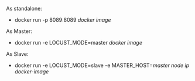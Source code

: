 As standalone:
* docker run -p 8089:8089 *docker image*

As Master:
* docker run -e LOCUST_MODE=master *docker image*

As Slave: 
* docker run -e LOCUST_MODE=slave   -e MASTER_HOST=*master node ip* *docker-image*
